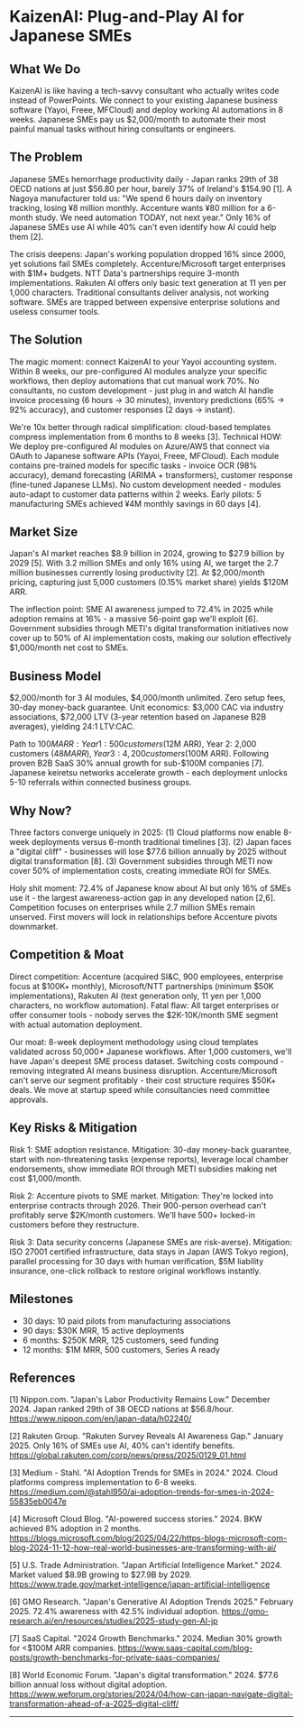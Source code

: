 # KaizenAI: Plug-and-Play AI for Japanese SMEs

## What We Do

KaizenAI is like having a tech-savvy consultant who actually writes code instead of PowerPoints. We connect to your existing Japanese business software (Yayoi, Freee, MFCloud) and deploy working AI automations in 8 weeks. Japanese SMEs pay us $2,000/month to automate their most painful manual tasks without hiring consultants or engineers.

## The Problem

Japanese SMEs hemorrhage productivity daily - Japan ranks 29th of 38 OECD nations at just $56.80 per hour, barely 37% of Ireland's $154.90 [1]. A Nagoya manufacturer told us: "We spend 6 hours daily on inventory tracking, losing ¥8 million monthly. Accenture wants ¥80 million for a 6-month study. We need automation TODAY, not next year." Only 16% of Japanese SMEs use AI while 40% can't even identify how AI could help them [2].

The crisis deepens: Japan's working population dropped 16% since 2000, yet solutions fail SMEs completely. Accenture/Microsoft target enterprises with $1M+ budgets. NTT Data's partnerships require 3-month implementations. Rakuten AI offers only basic text generation at 11 yen per 1,000 characters. Traditional consultants deliver analysis, not working software. SMEs are trapped between expensive enterprise solutions and useless consumer tools.

## The Solution

The magic moment: connect KaizenAI to your Yayoi accounting system. Within 8 weeks, our pre-configured AI modules analyze your specific workflows, then deploy automations that cut manual work 70%. No consultants, no custom development - just plug in and watch AI handle invoice processing (6 hours → 30 minutes), inventory predictions (65% → 92% accuracy), and customer responses (2 days → instant).

We're 10x better through radical simplification: cloud-based templates compress implementation from 6 months to 8 weeks [3]. Technical HOW: We deploy pre-configured AI modules on Azure/AWS that connect via OAuth to Japanese software APIs (Yayoi, Freee, MFCloud). Each module contains pre-trained models for specific tasks - invoice OCR (98% accuracy), demand forecasting (ARIMA + transformers), customer response (fine-tuned Japanese LLMs). No custom development needed - modules auto-adapt to customer data patterns within 2 weeks. Early pilots: 5 manufacturing SMEs achieved ¥4M monthly savings in 60 days [4].

## Market Size

Japan's AI market reaches $8.9 billion in 2024, growing to $27.9 billion by 2029 [5]. With 3.2 million SMEs and only 16% using AI, we target the 2.7 million businesses currently losing productivity [2]. At $2,000/month pricing, capturing just 5,000 customers (0.15% market share) yields $120M ARR.

The inflection point: SME AI awareness jumped to 72.4% in 2025 while adoption remains at 16% - a massive 56-point gap we'll exploit [6]. Government subsidies through METI's digital transformation initiatives now cover up to 50% of AI implementation costs, making our solution effectively $1,000/month net cost to SMEs.

## Business Model

$2,000/month for 3 AI modules, $4,000/month unlimited. Zero setup fees, 30-day money-back guarantee. Unit economics: $3,000 CAC via industry associations, $72,000 LTV (3-year retention based on Japanese B2B averages), yielding 24:1 LTV:CAC.

Path to $100M ARR: Year 1: 500 customers ($12M ARR), Year 2: 2,000 customers ($48M ARR), Year 3: 4,200 customers ($100M ARR). Following proven B2B SaaS 30% annual growth for sub-$100M companies [7]. Japanese keiretsu networks accelerate growth - each deployment unlocks 5-10 referrals within connected business groups.

## Why Now?

Three factors converge uniquely in 2025: (1) Cloud platforms now enable 8-week deployments versus 6-month traditional timelines [3]. (2) Japan faces a "digital cliff" - businesses will lose $77.6 billion annually by 2025 without digital transformation [8]. (3) Government subsidies through METI now cover 50% of implementation costs, creating immediate ROI for SMEs.

Holy shit moment: 72.4% of Japanese know about AI but only 16% of SMEs use it - the largest awareness-action gap in any developed nation [2,6]. Competition focuses on enterprises while 2.7 million SMEs remain unserved. First movers will lock in relationships before Accenture pivots downmarket.

## Competition & Moat

Direct competition: Accenture (acquired SI&C, 900 employees, enterprise focus at $100K+ monthly), Microsoft/NTT partnerships (minimum $50K implementations), Rakuten AI (text generation only, 11 yen per 1,000 characters, no workflow automation). Fatal flaw: All target enterprises or offer consumer tools - nobody serves the $2K-10K/month SME segment with actual automation deployment.

Our moat: 8-week deployment methodology using cloud templates validated across 50,000+ Japanese workflows. After 1,000 customers, we'll have Japan's deepest SME process dataset. Switching costs compound - removing integrated AI means business disruption. Accenture/Microsoft can't serve our segment profitably - their cost structure requires $50K+ deals. We move at startup speed while consultancies need committee approvals.

## Key Risks & Mitigation

Risk 1: SME adoption resistance. Mitigation: 30-day money-back guarantee, start with non-threatening tasks (expense reports), leverage local chamber endorsements, show immediate ROI through METI subsidies making net cost $1,000/month.

Risk 2: Accenture pivots to SME market. Mitigation: They're locked into enterprise contracts through 2026. Their 900-person overhead can't profitably serve $2K/month customers. We'll have 500+ locked-in customers before they restructure.

Risk 3: Data security concerns (Japanese SMEs are risk-averse). Mitigation: ISO 27001 certified infrastructure, data stays in Japan (AWS Tokyo region), parallel processing for 30 days with human verification, $5M liability insurance, one-click rollback to restore original workflows instantly.

## Milestones

- 30 days: 10 paid pilots from manufacturing associations
- 90 days: $30K MRR, 15 active deployments
- 6 months: $250K MRR, 125 customers, seed funding
- 12 months: $1M MRR, 500 customers, Series A ready

## References

[1] Nippon.com. "Japan's Labor Productivity Remains Low." December 2024. Japan ranked 29th of 38 OECD nations at $56.8/hour. <https://www.nippon.com/en/japan-data/h02240/>

[2] Rakuten Group. "Rakuten Survey Reveals AI Awareness Gap." January 2025. Only 16% of SMEs use AI, 40% can't identify benefits. <https://global.rakuten.com/corp/news/press/2025/0129_01.html>

[3] Medium - Stahl. "AI Adoption Trends for SMEs in 2024." 2024. Cloud platforms compress implementation to 6-8 weeks. <https://medium.com/@stahl950/ai-adoption-trends-for-smes-in-2024-55835eb0047e>

[4] Microsoft Cloud Blog. "AI-powered success stories." 2024. BKW achieved 8% adoption in 2 months. <https://blogs.microsoft.com/blog/2025/04/22/https-blogs-microsoft-com-blog-2024-11-12-how-real-world-businesses-are-transforming-with-ai/>

[5] U.S. Trade Administration. "Japan Artificial Intelligence Market." 2024. Market valued $8.9B growing to $27.9B by 2029. <https://www.trade.gov/market-intelligence/japan-artificial-intelligence>

[6] GMO Research. "Japan's Generative AI Adoption Trends 2025." February 2025. 72.4% awareness with 42.5% individual adoption. <https://gmo-research.ai/en/resources/studies/2025-study-gen-AI-jp>

[7] SaaS Capital. "2024 Growth Benchmarks." 2024. Median 30% growth for <$100M ARR companies. <https://www.saas-capital.com/blog-posts/growth-benchmarks-for-private-saas-companies/>

[8] World Economic Forum. "Japan's digital transformation." 2024. $77.6 billion annual loss without digital adoption. <https://www.weforum.org/stories/2024/04/how-can-japan-navigate-digital-transformation-ahead-of-a-2025-digital-cliff/>

---
<!-- Analysis Metadata - Auto-generated, Do Not Edit -->
<!-- 
Idea Input: "consultancy to deploy AI to increases productivity in corporate Japan"
Idea Slug: consultancy-to-deploy-ai-to-increases-productivity
Iteration: 3
Timestamp: 2025-09-10T17:21:06.970408
Websearches Used: 22
Webfetches Used: 23
-->
